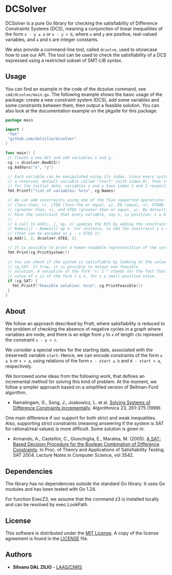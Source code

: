 # DCSolver

DCSolver is a pure Go library for checking the satisfiability of Difference
Constraints Systems (DCS), meaning a conjunction of linear inequalities of the
form `x - y ≤ a` or `x - y < b`, where `x` and `y` are positive, real-valued
variables, and `a` and `b` are integer constants.

We also provide a command-line tool, called `dcsolve`, used to showcase how to
use our API. The tool can be used to check the satisfiability of a DCS expressed
using a restricted subset of SMT-LIB syntax.

## Usage

You can find an example in the code of the dcsolve command, see
`cmd/dcsolve/main.go`. The following example shows the basic usage of the
package: create a new constraint system (DCS), add some variables and some
constraints between them, then output a feasible solution. You can also look at
the documentation example on the pkgsite for this package.

```go
package main

import (
 "fmt"
 "github.com/dalzilio/dcsolver"
)

func main() {
 // Create a new DCS and add variables x and y.
 cg := dcsolver.NewDCS()
 cg.AddVars("x", "y")

 // Each variable can be manipulated using its index. Since every system has
 // a reserved, default variable called "start" (with index 0), that stands
 // for the initial date, variables x and y have index 1 and 2 respectively.
 fmt.Printf("list of variables: %v\n", cg.Names)

 // We can add constraints using one of the five supported operations: LTHAN
 // (less-than, <), LTEQ (less-tha or equal, ≤), EQ (equal, =), GTHAN
 // (greater-than, >), and GTEQ (greater-than or equal, ≥). By default, we
 // have the constraint that every variable, say x, is positive: x ≥ 0.
 //
 // A call to Add(i, j, op, n) updates the DCS by adding the constraint 
 // Names[j] - Names[i] op n. For instance, to add the constraint y ≥ x + 1 
 // (that can be encoded as y - x GTEQ 1):
 cg.Add(1, 2, dcsolver.GTEQ, 1)

 // It is possible to print a human-readable representation of the system.
 fmt.Print(cg.PrintSystem())
 
 // You can check if the system is satisfiable by looking at the value of
 // cg.SAT. If true, it is possible to output one feasible
 // solution. A valuation of the form "x: 1⁻" stands for the fact that the
 // value of x is of the form 1 ± ε, for ε a small positive value.
 if (cg.SAT) {
   fmt.Printf("Feasible solution: %s\n", cg.PrintFeasible())
 }
}
```

## About

We follow an approach described by Pratt, where satisfiability is reduced to the
problem of checking the absence of negative cycles in a graph where variables
are node, and there is an edge from `y` to `x` of length `c`to represent the
constraint `x - y < c`.

We consider a special vertex for the starting date, associated with the
(reserved) variable `start`. Hence, we can encode constraints of the form `x ≤
b` or `x > a`, using relations of the form `x - start ≤ b` and `0 - start < a`,
respectively.

We borrowed some ideas from the following work, that defines an incremental
method for solving this kind of problem. At the moment, we follow a simpler
approach based on a simplified version of Bellman-Ford algorithm.

* Ramalingam, G., Song, J., Joskowicz, L. et al. [Solving Systems of Difference
Constraints Incrementally](https://doi.org/10.1007/PL00009261). Algorithmica 23,
261–275 (1999).

One main difference if our support for both strict and weak inequalities. Also,
supporting strict constraints (meaning answering if the system is SAT for
rational/real values) is more difficult. Some solution is given in:

* Armando, A., Castellini, C., Giunchiglia, E., Maratea, M. (2005). [A SAT-Based
Decision Procedure for the Boolean Combination of Difference
Constraints](https://doi.org/10.1007/11527695_2). In Proc. of Theory and
Applications of Satisfiability Testing. SAT 2004. Lecture Notes in Computer
Science, vol 3542.

## Dependencies

The library has no dependencies outside the standard Go library. It uses Go
modules and has been tested with Go 1.24.

For function ExecZ3, we assume that the command z3 is installed locally and can
be resolved by exec.LookPath.

## License

This software is distributed under the [MIT
License](https://opensource.org/licenses/MIT). A copy of the license agreement
is found in the [LICENSE](./LICENSE.md) file.

## Authors

* **Silvano DAL ZILIO** - [LAAS/CNRS](https://www.laas.fr/)
